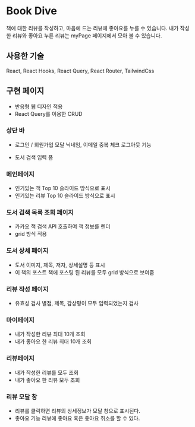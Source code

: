 # Book Dive

책에 대한 리뷰를 작성하고, 마음에 드는 리뷰에 좋아요를 누를 수 있습니다.
내가 작성한 리뷰와 좋아요 누른 리뷰는 myPage 페이지에서 모아 볼 수 있습니다.

## 사용한 기술

React, React Hooks, React Query, React Router, TailwindCss

## 구현 페이지

- 반응형 웹 디자인 적용
- React Query를 이용한 CRUD

### 상단 바

* 로그인 / 회원가입 모달
  닉네임, 이메일 중복 체크
  로그아웃 기능

* 도서 검색 입력 폼
  
### 메인페이지
* 인기있는 책 Top 10 슬라이드 방식으로 표시
* 인기있는 리뷰 Top 10 슬라이드 방식으로 표시

### 도서 검색 목록 조회 페이지
* 카카오 책 검색 API 호출하여 책 정보를 렌더
* grid 방식 적용

### 도서 상세 페이지
* 도서 이미지, 제목, 저자, 상세설명 등 표시
* 이 책의 포스트
  책에 포스팅 된 리뷰를 모두 grid 방식으로 보여줌

### 리뷰 작성 페이지
  * 유효성 검사
    별점, 제목, 감상평이 모두 입력되었는지 검사

### 마이페이지
  * 내가 작성한 리뷰 최대 10개 조회
  * 내가 좋아요 한 리뷰 최대 10개 조회

### 리뷰페이지
  * 내가 작성한 리뷰를 모두 조회
  * 내가 좋아요 한 리뷰 모두 조회

### 리뷰 모달 창
  * 리뷰를 클릭하면 리뷰의 상세정보가 모달 창으로 표시된다.
  * 좋아요 기능
    리뷰에 좋아요 혹은 좋아요 취소를 할 수 있다.
